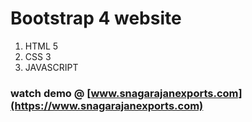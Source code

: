 # Bootstrap 4 website

1. HTML 5
2. CSS 3
3. JAVASCRIPT

### watch demo @ [www.snagarajanexports.com](https://www.snagarajanexports.com)
